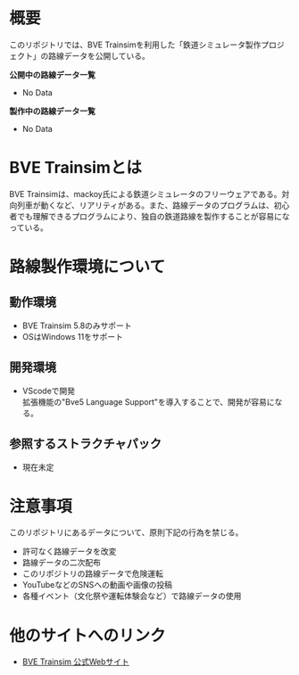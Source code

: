 # 概要
このリポジトリでは、BVE Trainsimを利用した「鉄道シミュレータ製作プロジェクト」の路線データを公開している。

<b>公開中の路線データ一覧</b>
- No Data

<b>製作中の路線データ一覧</b>
- No Data

# BVE Trainsimとは
BVE Trainsimは、mackoy氏による鉄道シミュレータのフリーウェアである。対向列車が動くなど、リアリティがある。また、路線データのプログラムは、初心者でも理解できるプログラムにより、独自の鉄道路線を製作することが容易になっている。

# 路線製作環境について
## 動作環境
- BVE Trainsim 5.8のみサポート
- OSはWindows 11をサポート

## 開発環境
- VScodeで開発<br>
拡張機能の"Bve5 Language Support"を導入することで、開発が容易になる。

## 参照するストラクチャパック
- 現在未定

# 注意事項
このリポジトリにあるデータについて、原則下記の行為を禁じる。
- 許可なく路線データを改変
- 路線データの二次配布
- このリポジトリの路線データで危険運転
- YouTubeなどのSNSへの動画や画像の投稿
- 各種イベント（文化祭や運転体験会など）で路線データの使用

# 他のサイトへのリンク
- [BVE Trainsim 公式Webサイト](https://bvets.net/)

